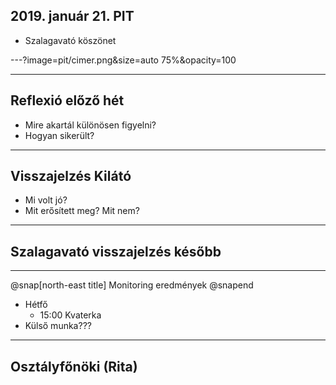 ## 2019. január 21. PIT



- Szalagavató köszönet

---?image=pit/cimer.png&size=auto 75%&opacity=100

---

## Reflexió előző hét

- Mire akartál különösen figyelni?
- Hogyan sikerült?

---

## Visszajelzés Kilátó

- Mi volt jó?
- Mit erősített meg? Mit nem?

---

## Szalagavató visszajelzés később

---

@snap[north-east title]
Monitoring eredmények
@snapend

- Hétfő
  - 15:00 Kvaterka
- Külső munka???

---

## Osztályfőnöki (Rita)
